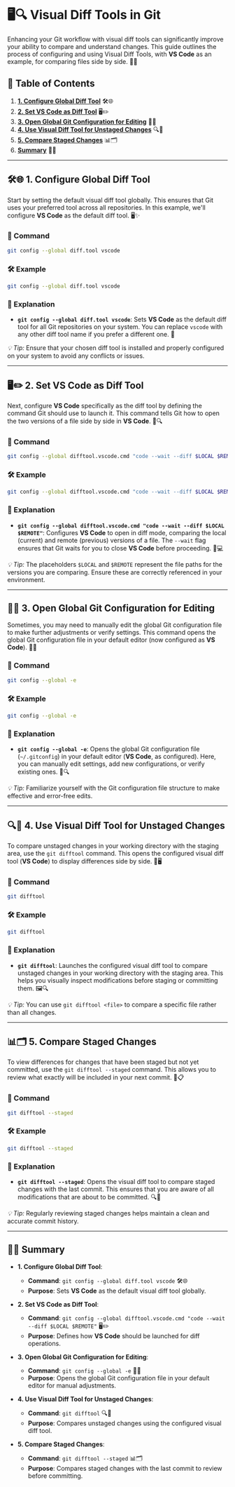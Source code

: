 # 🖥️🔍 Visual Diff Tools in Git

Enhancing your Git workflow with visual diff tools can significantly improve your ability to compare and understand changes. This guide outlines the process of configuring and using Visual Diff Tools, with **VS Code** as an example, for comparing files side by side. 🚀🔧

## 📑 Table of Contents

1. [**1. Configure Global Diff Tool**](#-1-configure-global-diff-tool) 🛠️🌐
2. [**2. Set VS Code as Diff Tool**](#-2-set-vs-code-as-diff-tool) 🖥️✏️
3. [**3. Open Global Git Configuration for Editing**](#-3-open-global-git-configuration-for-editing) 📂🔄
4. [**4. Use Visual Diff Tool for Unstaged Changes**](#-4-use-visual-diff-tool-for-unstaged-changes) 🔍📁
5. [**5. Compare Staged Changes**](#-5-compare-staged-changes) 📊🗂️
6. [**Summary**](#-summary) 📝✅

---

## 🛠️🌐 1. Configure Global Diff Tool

Start by setting the default visual diff tool globally. This ensures that Git uses your preferred tool across all repositories. In this example, we'll configure **VS Code** as the default diff tool. 🖥️✨

### 📌 Command

```bash
git config --global diff.tool vscode
```

### 🛠️ Example

```bash
git config --global diff.tool vscode
```

### 📝 Explanation

- **`git config --global diff.tool vscode`**: Sets **VS Code** as the default diff tool for all Git repositories on your system. You can replace `vscode` with any other diff tool name if you prefer a different one. 🌟

*💡 Tip:* Ensure that your chosen diff tool is installed and properly configured on your system to avoid any conflicts or issues.

---

## 🖥️✏️ 2. Set VS Code as Diff Tool

Next, configure **VS Code** specifically as the diff tool by defining the command Git should use to launch it. This command tells Git how to open the two versions of a file side by side in **VS Code**. 📂🔍

### 📌 Command

```bash
git config --global difftool.vscode.cmd "code --wait --diff $LOCAL $REMOTE"
```

### 🛠️ Example

```bash
git config --global difftool.vscode.cmd "code --wait --diff $LOCAL $REMOTE"
```

### 📝 Explanation

- **`git config --global difftool.vscode.cmd "code --wait --diff $LOCAL $REMOTE"`**: Configures **VS Code** to open in diff mode, comparing the local (current) and remote (previous) versions of a file. The `--wait` flag ensures that Git waits for you to close **VS Code** before proceeding. 🔄💻

*💡 Tip:* The placeholders `$LOCAL` and `$REMOTE` represent the file paths for the versions you are comparing. Ensure these are correctly referenced in your environment.

---

## 📂🔄 3. Open Global Git Configuration for Editing

Sometimes, you may need to manually edit the global Git configuration file to make further adjustments or verify settings. This command opens the global Git configuration file in your default editor (now configured as **VS Code**). 📝🔧

### 📌 Command

```bash
git config --global -e
```

### 🛠️ Example

```bash
git config --global -e
```

### 📝 Explanation

- **`git config --global -e`**: Opens the global Git configuration file (`~/.gitconfig`) in your default editor (**VS Code**, as configured). Here, you can manually edit settings, add new configurations, or verify existing ones. 📂🔍

*💡 Tip:* Familiarize yourself with the Git configuration file structure to make effective and error-free edits.

---

## 🔍📁 4. Use Visual Diff Tool for Unstaged Changes

To compare unstaged changes in your working directory with the staging area, use the `git difftool` command. This opens the configured visual diff tool (**VS Code**) to display differences side by side. 🔄🖥️

### 📌 Command

```bash
git difftool
```

### 🛠️ Example

```bash
git difftool
```

### 📝 Explanation

- **`git difftool`**: Launches the configured visual diff tool to compare unstaged changes in your working directory with the staging area. This helps you visually inspect modifications before staging or committing them. 🖼️🔍

*💡 Tip:* You can use `git difftool <file>` to compare a specific file rather than all changes.

---

## 📊🗂️ 5. Compare Staged Changes

To view differences for changes that have been staged but not yet committed, use the `git difftool --staged` command. This allows you to review what exactly will be included in your next commit. 📝📋

### 📌 Command

```bash
git difftool --staged
```

### 🛠️ Example

```bash
git difftool --staged
```

### 📝 Explanation

- **`git difftool --staged`**: Opens the visual diff tool to compare staged changes with the last commit. This ensures that you are aware of all modifications that are about to be committed. 🔍📂

*💡 Tip:* Regularly reviewing staged changes helps maintain a clean and accurate commit history.

---

## 📝✅ Summary

- **1. Configure Global Diff Tool**: 
  - **Command**: `git config --global diff.tool vscode` 🛠️🌐
  - **Purpose**: Sets **VS Code** as the default visual diff tool globally.

- **2. Set VS Code as Diff Tool**:
  - **Command**: `git config --global difftool.vscode.cmd "code --wait --diff $LOCAL $REMOTE"` 🖥️✏️
  - **Purpose**: Defines how **VS Code** should be launched for diff operations.

- **3. Open Global Git Configuration for Editing**:
  - **Command**: `git config --global -e` 📂🔄
  - **Purpose**: Opens the global Git configuration file in your default editor for manual adjustments.

- **4. Use Visual Diff Tool for Unstaged Changes**:
  - **Command**: `git difftool` 🔍📁
  - **Purpose**: Compares unstaged changes using the configured visual diff tool.

- **5. Compare Staged Changes**:
  - **Command**: `git difftool --staged` 📊🗂️
  - **Purpose**: Compares staged changes with the last commit to review before committing.

